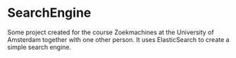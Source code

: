 # SearchEngine

Some project created for the course Zoekmachines at the University of Amsterdam together with one other person.
It uses ElasticSearch to create a simple search engine.
